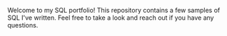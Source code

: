 Welcome to my SQL portfolio! This repository contains a few samples of SQL I've written. Feel free to take a look and reach out if you have any questions. 
